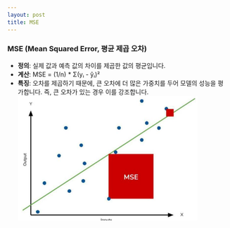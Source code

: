 ```yaml
---
layout: post
title: MSE
---
```


### MSE (Mean Squared Error, 평균 제곱 오차)

- **정의**: 실제 값과 예측 값의 차이를 제곱한 값의 평균입니다.
- **계산**: MSE = (1/n) * Σ(yᵢ - ŷᵢ)²
- **특징**: 오차를 제곱하기 때문에, 큰 오차에 더 많은 가중치를 두어 모델의 성능을 평가합니다. 즉, 큰 오차가 있는 경우 이를 강조합니다.
	![image](https://github.com/code7ssage/code7ssage.github.io/blob/master/assets/attached%20file/Pasted%20image%2020240104141559.png?raw=true)
